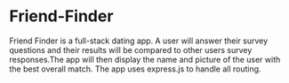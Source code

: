 # Friend-Finder
Friend Finder is a full-stack dating app. A user will answer their survey questions and their results will be compared to other users survey responses.The app will then display the name and picture of the user with the best overall match.
The app uses express.js to handle all routing.
